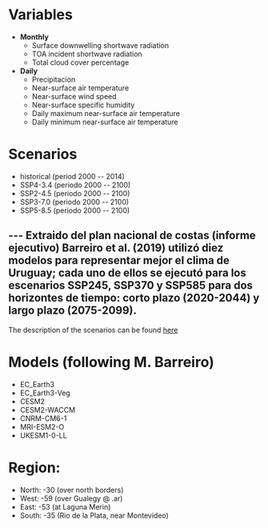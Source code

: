 
# Variables 

- **Monthly**
  - Surface downwelling shortwave radiation
  - TOA incident shortwave radiation
  - Total cloud cover percentage
- **Daily** 
  - Precipitacion 
  - Near-surface air temperature
  - Near-surface wind speed 
  - Near-surface specific humidity
  - Daily maximum near-surface air temperature
  - Daily minimum near-surface air temperature

# Scenarios  
- historical (period 2000 -- 2014)
- SSP4-3.4  (periodo 2000 -- 2100)
- SSP2-4.5  (periodo 2000 -- 2100)  
- SSP3-7.0  (periodo 2000 -- 2100)
- SSP5-8.5  (periodo 2000 -- 2100)

--- Extraido del plan nacional de costas (informe ejecutivo)
Barreiro et al. (2019) utilizó diez modelos para representar mejor el clima de Uruguay; 
cada uno de ellos se ejecutó para los escenarios SSP245, SSP370 y SSP585 para dos 
horizontes de tiempo: corto plazo (2020-2044) y largo plazo (2075-2099).
---

The description of the scenarios can be found [here](https://en.wikipedia.org/wiki/Shared_Socioeconomic_Pathways)

# Models (following M. Barreiro)
- EC_Earth3
- EC_Earth3-Veg
- CESM2
- CESM2-WACCM
- CNRM-CM6-1
- MRI-ESM2-O
- UKESM1-0-LL

# Region:
- North: -30 (over north borders) 
- West: -59 (over Gualegy @ .ar)
- East: -53 (at Laguna Merin)
- South: -35 (Rio de la Plata, near Montevideo)
